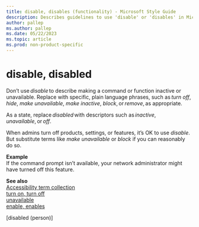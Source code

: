```yaml
---
title: disable, disables (functionality) - Microsoft Style Guide
description: Describes guidelines to use 'disable' or 'disables' in Microsoft documents, including instances where this word is appropriate or allowed.
author: pallep
ms.author: pallep
ms.date: 05/22/2023
ms.topic: article
ms.prod: non-product-specific
---
```


# disable, disabled

Don’t use *disable* to describe making a command or function inactive or unavailable. Replace with specific, plain language phrases, such as *turn off*, *hide*, *make unavailable*, *make inactive*, *block*, or *remove*, as appropriate. 

As a state, replace *disabled* with descriptors such as *inactive*, *unavailable*, or *off*. 

When admins turn off products, settings, or features, it’s OK to use *disable*. But substitute terms like *make unavailable* or *block* if you can reasonably do so. 

**Example**   
If the command prompt isn’t available, your network administrator might have turned off this feature.  

**See also**  
[Accessibility term collection](~/a-z-word-list-term-collections/term-collections/accessibility-terms.md)  
[turn on, turn off](~/a-z-word-list-term-collections/t/turn-on-turn-off.md)  
[unavailable](~/a-z-word-list-term-collections/u/unavailable.md)  
[enable, enables](~/a-z-word-list-term-collections/e/enable-enables.md)

[disabled (person)]
